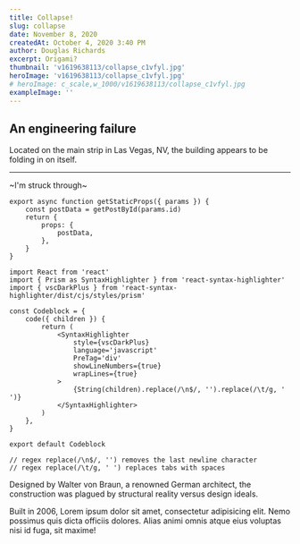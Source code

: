 ```yaml
---
title: Collapse!
slug: collapse
date: November 8, 2020
createdAt: October 4, 2020 3:40 PM
author: Douglas Richards
excerpt: Origami?
thumbnail: 'v1619638113/collapse_c1vfyl.jpg'
heroImage: 'v1619638113/collapse_c1vfyl.jpg'
# heroImage: c_scale,w_1000/v1619638113/collapse_c1vfyl.jpg
exampleImage: ''
---
```


## An engineering failure

Located on the main strip in Las Vegas, NV, the building appears to be folding in on itself.

---

~I'm struck through~

```
export async function getStaticProps({ params }) {
	const postData = getPostById(params.id)
	return {
		props: {
			postData,
		},
	}
}
```

```
import React from 'react'
import { Prism as SyntaxHighlighter } from 'react-syntax-highlighter'
import { vscDarkPlus } from 'react-syntax-highlighter/dist/cjs/styles/prism'

const Codeblock = {
	code({ children }) {
		return (
			<SyntaxHighlighter
				style={vscDarkPlus}
				language='javascript'
				PreTag='div'
				showLineNumbers={true}
				wrapLines={true}
			>
				{String(children).replace(/\n$/, '').replace(/\t/g, ' ')}
			</SyntaxHighlighter>
		)
	},
}

export default Codeblock

// regex replace(/\n$/, '') removes the last newline character
// regex replace(/\t/g, ' ') replaces tabs with spaces
```

Designed by Walter von Braun, a renowned German architect, the construction was plagued by structural reality versus design ideals.

Built in 2006, Lorem ipsum dolor sit amet, consectetur adipisicing elit. Nemo possimus quis dicta officiis dolores. Alias animi omnis atque eius voluptas nisi id fuga, sit maxime!
